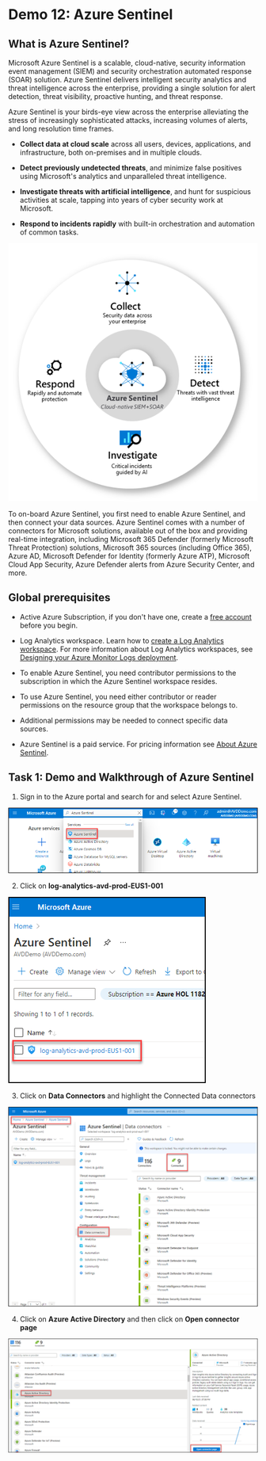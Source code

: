 # **Demo 12: Azure Sentinel**

## What is Azure Sentinel?

Microsoft Azure Sentinel is a scalable, cloud-native, security information event management (SIEM) and security orchestration automated response (SOAR) solution. Azure Sentinel delivers intelligent security analytics and threat intelligence across the enterprise, providing a single solution for alert detection, threat visibility, proactive hunting, and threat response.

Azure Sentinel is your birds-eye view across the enterprise alleviating the stress of increasingly sophisticated attacks, increasing volumes of alerts, and long resolution time frames.

- **Collect data at cloud scale** across all users, devices, applications, and infrastructure, both on-premises and in multiple clouds. 

- **Detect previously undetected threats**, and minimize false positives using Microsoft's analytics and unparalleled threat intelligence. 

- **Investigate threats with artificial intelligence**, and hunt for suspicious activities at scale, tapping into years of cyber security work at Microsoft. 

- **Respond to incidents rapidly** with built-in orchestration and automation of common tasks.

![ws name.](media/sentinel1.png)

To on-board Azure Sentinel, you first need to enable Azure Sentinel, and then connect your data sources. Azure Sentinel comes with a number of connectors for Microsoft solutions, available out of the box and providing real-time integration, including Microsoft 365 Defender (formerly Microsoft Threat Protection) solutions, Microsoft 365 sources (including Office 365), Azure AD, Microsoft Defender for Identity (formerly Azure ATP), Microsoft Cloud App Security, Azure Defender alerts from Azure Security Center, and more.

## Global prerequisites

- Active Azure Subscription, if you don't have one, create a [free account](https://azure.microsoft.com/free/?WT.mc_id=A261C142F) before you begin.

- Log Analytics workspace. Learn how to [create a Log Analytics workspace](https://docs.microsoft.com/en-us/azure/azure-monitor/logs/quick-create-workspace). For more information about Log Analytics workspaces, see [Designing your Azure Monitor Logs deployment](https://docs.microsoft.com/en-us/azure/azure-monitor/logs/design-logs-deployment).

- To enable Azure Sentinel, you need contributor permissions to the subscription in which the Azure Sentinel workspace resides.

- To use Azure Sentinel, you need either contributor or reader permissions on the resource group that the workspace belongs to.

- Additional permissions may be needed to connect specific data sources.

- Azure Sentinel is a paid service. For pricing information see [About Azure Sentinel](https://go.microsoft.com/fwlink/?linkid=2104058).

## **Task 1: Demo and Walkthrough of Azure Sentinel**

1. Sign in to the Azure portal and search for and select Azure Sentinel.

![ws name.](media/sentinel2.png)

2. Click on **log-analytics-avd-prod-EUS1-001**

![ws name.](media/sentinel3.png)

3. Click on **Data Connectors** and highlight the Connected Data connectors

![ws name.](media/sentinel4.png)

4. Click on **Azure Active Directory** and then click on **Open connector page**

![ws name.](media/sentinel5.png)